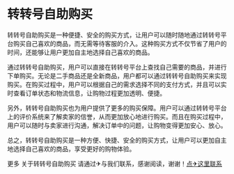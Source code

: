 # 转转号自助购买

转转号自助购买是一种便捷、安全的购买方式，让用户可以随时随地通过转转号平台购买自己喜欢的商品，而无需等待客服的介入。这种购买方式不仅节省了用户的时间，还能够让用户更加自主地选择自己喜欢的商品。

通过转转号自助购买，用户可以直接在转转号平台上查找自己需要的商品，并进行下单购买。无论是二手商品还是全新商品，用户都可以通过转转号自助购买来实现购买。在购买过程中，用户可以根据自己的需求选择不同的支付方式，并且可以实时查看订单状态和物流信息，让购物过程更加透明、便捷。

另外，转转号自助购买也为用户提供了更多的购买保障。用户可以通过转转号平台上的评价系统来了解卖家的信誉，从而更加放心地进行购买。而且在购买过程中，用户可以随时与卖家进行沟通，解决订单中的问题，让购物变得更加安心、放心。

总之，转转号自助购买是一种方便、快捷、安全的购买方式，让用户可以更加自主地选择自己喜欢的商品，享受更好的购物体验。

更多 关于转转号自助购买 请通过✈与我们联系，感谢阅读，谢谢！[点✈这里联系](https://sms.k02.cc)